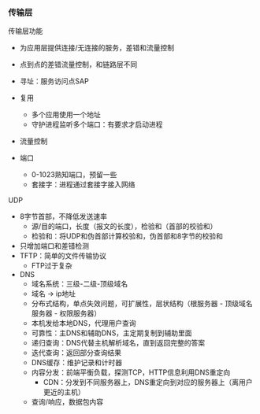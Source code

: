 ### 传输层

传输层功能

- 为应用层提供连接/无连接的服务，差错和流量控制

- 点到点的差错流量控制，和链路层不同
- 寻址：服务访问点SAP

- 复用
    - 多个应用使用一个地址
    - 守护进程监听多个端口：有要求才启动进程

- 流量控制
- 端口
    - 0-1023熟知端口，预留一些
    - 套接字：进程通过套接字接入网络



UDP

- 8字节首部，不降低发送速率
    - 源/目的端口，长度（报文的长度），检验和（首部的校验和）
    - 检验和：将UDP和伪首部计算校验和，伪首部和8字节的校验和
- 只增加端口和差错检测
- TFTP：简单的文件传输协议
    - FTP过于复杂
- DNS
    - 域名系统：三级-二级-顶级域名
    - 域名 -> ip地址
    - 分布式结构，单点失效问题，可扩展性，层状结构（根服务器 - 顶级域名服务器 - 权限服务器）
    - 本机发给本地DNS，代理用户查询
    - 可靠性：主DNS和辅助DNS，主定期复制到辅助里面
    - 递归查询：DNS代替主机解析域名，直到返回完整的答案
    - 迭代查询：返回部分查询结果
    - DNS缓存：维护记录和计时器
    - 内容分发：前端平衡负载，探测TCP，HTTP信息利用DNS重定向
        - CDN：分发到不同服务器上，DNS重定向到对应的服务器上（离用户更近的主机）
    - 查询/响应，数据包内容